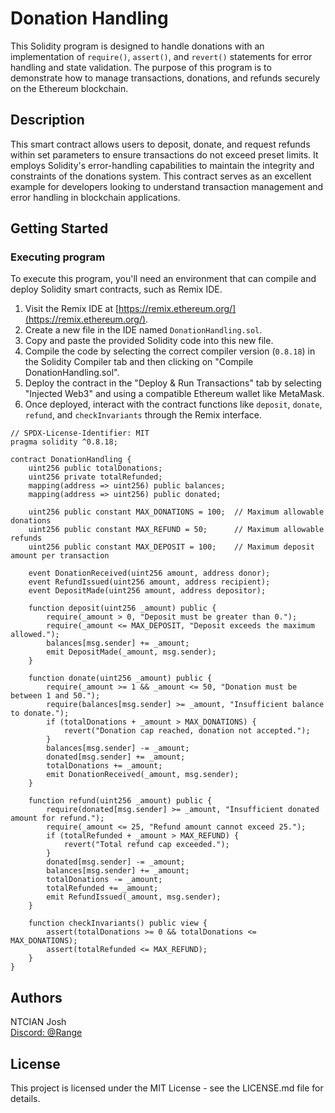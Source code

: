 # Donation Handling

This Solidity program is designed to handle donations with an implementation of `require()`, `assert()`, and `revert()` statements for error handling and state validation. The purpose of this program is to demonstrate how to manage transactions, donations, and refunds securely on the Ethereum blockchain.

## Description

This smart contract allows users to deposit, donate, and request refunds within set parameters to ensure transactions do not exceed preset limits. It employs Solidity's error-handling capabilities to maintain the integrity and constraints of the donations system. This contract serves as an excellent example for developers looking to understand transaction management and error handling in blockchain applications.

## Getting Started

### Executing program

To execute this program, you'll need an environment that can compile and deploy Solidity smart contracts, such as Remix IDE.

1. Visit the Remix IDE at [https://remix.ethereum.org/](https://remix.ethereum.org/).
2. Create a new file in the IDE named `DonationHandling.sol`.
3. Copy and paste the provided Solidity code into this new file.
4. Compile the code by selecting the correct compiler version (`0.8.18`) in the Solidity Compiler tab and then clicking on "Compile DonationHandling.sol".
5. Deploy the contract in the "Deploy & Run Transactions" tab by selecting "Injected Web3" and using a compatible Ethereum wallet like MetaMask.
6. Once deployed, interact with the contract functions like `deposit`, `donate`, `refund`, and `checkInvariants` through the Remix interface.

```solidity
// SPDX-License-Identifier: MIT
pragma solidity ^0.8.18;

contract DonationHandling {
    uint256 public totalDonations;
    uint256 private totalRefunded;
    mapping(address => uint256) public balances;
    mapping(address => uint256) public donated;

    uint256 public constant MAX_DONATIONS = 100;  // Maximum allowable donations
    uint256 public constant MAX_REFUND = 50;      // Maximum allowable refunds
    uint256 public constant MAX_DEPOSIT = 100;    // Maximum deposit amount per transaction

    event DonationReceived(uint256 amount, address donor);
    event RefundIssued(uint256 amount, address recipient);
    event DepositMade(uint256 amount, address depositor);

    function deposit(uint256 _amount) public {
        require(_amount > 0, "Deposit must be greater than 0.");
        require(_amount <= MAX_DEPOSIT, "Deposit exceeds the maximum allowed.");
        balances[msg.sender] += _amount;
        emit DepositMade(_amount, msg.sender);
    }

    function donate(uint256 _amount) public {
        require(_amount >= 1 && _amount <= 50, "Donation must be between 1 and 50.");
        require(balances[msg.sender] >= _amount, "Insufficient balance to donate.");
        if (totalDonations + _amount > MAX_DONATIONS) {
            revert("Donation cap reached, donation not accepted.");
        }
        balances[msg.sender] -= _amount;
        donated[msg.sender] += _amount;
        totalDonations += _amount;
        emit DonationReceived(_amount, msg.sender);
    }

    function refund(uint256 _amount) public {
        require(donated[msg.sender] >= _amount, "Insufficient donated amount for refund.");
        require(_amount <= 25, "Refund amount cannot exceed 25.");
        if (totalRefunded + _amount > MAX_REFUND) {
            revert("Total refund cap exceeded.");
        }
        donated[msg.sender] -= _amount;
        balances[msg.sender] += _amount;
        totalDonations -= _amount;
        totalRefunded += _amount;
        emit RefundIssued(_amount, msg.sender);
    }

    function checkInvariants() public view {
        assert(totalDonations >= 0 && totalDonations <= MAX_DONATIONS);
        assert(totalRefunded <= MAX_REFUND);
    }
}
```


## Authors

NTCIAN Josh
<br>
[Discord: @Range](https://discordapp.com/users/Range#4932)

## License

This project is licensed under the MIT License - see the LICENSE.md file for details.
